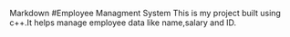 Markdown
#Employee Managment System
This is my project built using c++.It helps manage employee data like name,salary and ID.
